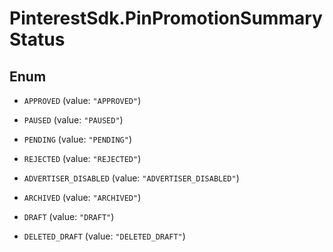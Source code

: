 # PinterestSdk.PinPromotionSummaryStatus

## Enum


* `APPROVED` (value: `"APPROVED"`)

* `PAUSED` (value: `"PAUSED"`)

* `PENDING` (value: `"PENDING"`)

* `REJECTED` (value: `"REJECTED"`)

* `ADVERTISER_DISABLED` (value: `"ADVERTISER_DISABLED"`)

* `ARCHIVED` (value: `"ARCHIVED"`)

* `DRAFT` (value: `"DRAFT"`)

* `DELETED_DRAFT` (value: `"DELETED_DRAFT"`)



